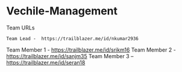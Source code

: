 # Vechile-Management

  Team URLs
  
    Team Lead -  https://trailblazer.me/id/nkumar2936
Team Member 1 -  https://trailblazer.me/id/srikm16
Team Member 2 -  https://trailblazer.me/id/sanjm35
Team Member 3 –  https://trailblazer.me/id/seran18
